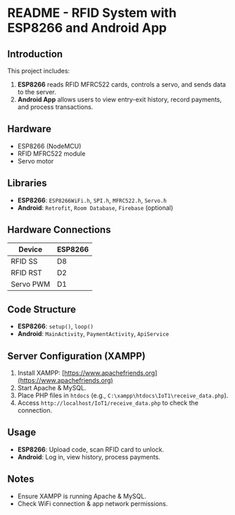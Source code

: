 # README - RFID System with ESP8266 and Android App

## Introduction
This project includes:
1. **ESP8266** reads RFID MFRC522 cards, controls a servo, and sends data to the server.
2. **Android App** allows users to view entry-exit history, record payments, and process transactions.

## Hardware
- ESP8266 (NodeMCU)
- RFID MFRC522 module
- Servo motor

## Libraries
- **ESP8266**: `ESP8266WiFi.h`, `SPI.h`, `MFRC522.h`, `Servo.h`
- **Android**: `Retrofit`, `Room Database`, `Firebase` (optional)

## Hardware Connections
| Device   | ESP8266 |
|----------|--------|
| RFID SS  | D8     |
| RFID RST | D2     |
| Servo PWM | D1    |

## Code Structure
- **ESP8266**: `setup()`, `loop()`
- **Android**: `MainActivity`, `PaymentActivity`, `ApiService`

## Server Configuration (XAMPP)
1. Install XAMPP: [https://www.apachefriends.org](https://www.apachefriends.org)
2. Start Apache & MySQL.
3. Place PHP files in `htdocs` (e.g., `C:\xampp\htdocs\IoT1\receive_data.php`).
4. Access `http://localhost/IoT1/receive_data.php` to check the connection.

## Usage
- **ESP8266**: Upload code, scan RFID card to unlock.
- **Android**: Log in, view history, process payments.

## Notes
- Ensure XAMPP is running Apache & MySQL.
- Check WiFi connection & app network permissions.

